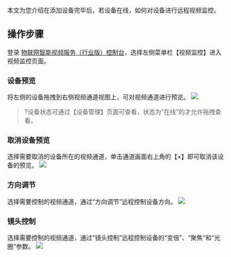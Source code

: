

本文为您介绍在添加设备完毕后，若设备在线，如何对设备进行远程视频监控。

## 操作步骤

登录 [物联网智能视频服务（行业版）控制台](https://console.cloud.tencent.com/iot-video-industry)，选择左侧菜单栏【视频监控】进入视频监控页面。

### 设备预览

将左侧的设备拖拽到右侧视频通道视图上，可对视频通道进行预览。
![](https://main.qcloudimg.com/raw/6bed9637d4c582ac08fc9dea12d20cda.png)

>?设备状态可通过【设备管理】页面可查看，状态为“在线”的才允许拖拽查看。

### 取消设备预览

选择需要取消的设备所在的视频通道，单击通道画面右上角的【×】即可取消该设备的预览。
![](https://main.qcloudimg.com/raw/e2e9fdcfe98a6dbe100ddc952715d501.png)


### 方向调节

选择需要控制的视频通道，通过“方向调节”远程控制设备方向。
![](https://main.qcloudimg.com/raw/c4a7ac13f5a38ae3d5e3916af54c040c.png)

### 镜头控制

选择需要控制的视频通道，通过“镜头控制”远程控制设备的“变倍”、“聚焦”和“光圈”参数。
![](https://main.qcloudimg.com/raw/6cd847f8e402dc1899ec2c22c3cd6209.png)
